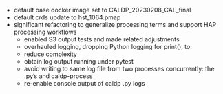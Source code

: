 - default base docker image set to CALDP_20230208_CAL_final
- default crds update to hst_1064.pmap
- significant refactoring to generalize processing terms and support
  HAP processing workflows
  - enabled S3 output tests and made related adjustments
  - overhauled logging, dropping Python logging for print(),  to:
  - reduce complexity
  - obtain log output running under pytest
  - avoid writing to same log file from two processes concurrently: the
    .py’s and caldp-process
  - re-enable console output of caldp .py logs

